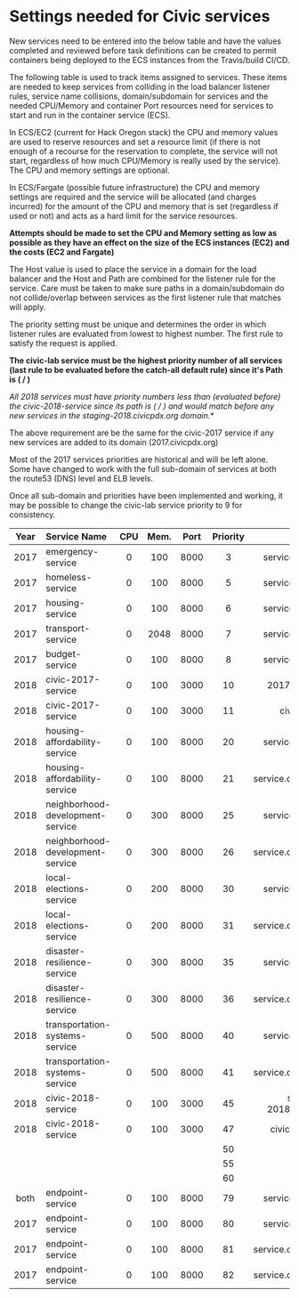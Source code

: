 #     **Settings needed for Civic services**

New services need to be entered into the below table and have the values completed and reviewed before task definitions can be created to permit containers being deployed to the ECS instances from the Travis/build CI/CD.

The following table is used to track items assigned to services. These items are needed to keep services from colliding in the load balancer listener rules, service name collisions, domain/subdomain for services and the needed CPU/Memory and container Port resources need for services to start and run in the container service (ECS).

In ECS/EC2 (current for Hack Oregon stack) the CPU and memory values are used to reserve resources and set a resource limit (if there is not enough of a recourse for the reservation to complete, the service will not start, regardless of how much CPU/Memory is really used by the service). The CPU and memory settings are optional.

In ECS/Fargate (possible future infrastructure) the CPU and memory settings are required and the service will be allocated (and charges incurred) for the amount of the CPU and memory that is set (regardless if used or not) and acts as a hard limit for the service resources.

**Attempts should be made to set the CPU and Memory setting as low as possible as they have an effect on the size of the ECS instances (EC2) and the costs (EC2 and Fargate)**

The Host value is used to place the service in a domain for the load balancer and the Host and Path are combined for the listener rule for the service. Care must be taken to make sure paths in a domain/subdomain do not collide/overlap between services as the first listener rule that matches will apply.

The priority setting must be unique and determines the order in which listener rules are evaluated from lowest to highest number. The first rule to satisfy the request is applied.

**The civic-lab service must be the highest priority number of all services (last rule to be evaluated before the catch-all default rule) since it's Path is ( / )**

**All 2018 services must have priority numbers less than (evaluated before) the civic-2018-service since its path is ( /* ) and would match before any new services in the staging-2018.civicpdx.org domain.**

The above requirement are be the same for the civic-2017 service if any new services are added to its domain (2017.civicpdx.org)

Most of the 2017 services priorities are historical and will be left alone. Some have changed to work with the full sub-domain of services at both the route53 (DNS) level and ELB levels.

Once all sub-domain and priorities have been implemented and working, it may be possible to change the civic-lab service priority to 9 for consistency.

| Year | Service Name                     | CPU  |  Mem.  |  Port   | Priority |           Host            | Path                       |
| :--: | :------------------------------- | :--: | :----: | :-----: | :------: | :-----------------------: | :------------------------- |
| 2017 | emergency-service                |  0   |  100   |  8000   |    3     |   service.civicpdx.org    | /emergency*                |
| 2017 | homeless-service                 |  0   |  100   |  8000   |    5     |   service.civicpdx.org    | /homeless*                 |
| 2017 | housing-service                  |  0   |  100   |  8000   |    6     |   service.civicpdx.org    | /housing*                  |
| 2017 | transport-service                |  0   | 2048   |  8000   |    7     |   service.civicpdx.org    | /transport*                |
| 2017 | budget-service                   |  0   |  100   |  8000   |    8     |   service.civicpdx.org    | /budget*                   |
| 2018 | civic-2017-service               |  0   |  100   |  3000   |    10    |     2017.civicpdx.org     | /*                         |
| 2018 | civic-2017-service               |  0   |  100   |  3000   |    11    |     civicpdx.org          | /*                         |
| 2018 | housing-affordability-service    |  0   |  100   |  8000   |    20    |   service.civicpdx.org    | /housing-affordability*    |
| 2018 | housing-affordability-service    |  0   |  100   |  8000   |    21    |   service.civicpdx.org:443 | /housing-affordability*    |
| 2018 | neighborhood-development-service |  0   |  300   |  8000   |    25    |   service.civicpdx.org    | /neighborhood-development* |
| 2018 | neighborhood-development-service |  0   |  300   |  8000   |    26    |   service.civicpdx.org:443 | /neighborhood-development* |
| 2018 | local-elections-service          |  0   |  200   |  8000   |    30    |   service.civicpdx.org    | /local-elections*          |
| 2018 | local-elections-service          |  0   |  200   |  8000   |    31    |   service.civicpdx.org:443 | /local-elections*          |
| 2018 | disaster-resilience-service      |  0   |  300   |  8000   |    35    |   service.civicpdx.org    | /disaster-resilience*      |
| 2018 | disaster-resilience-service      |  0   |  300   |  8000   |    36    |   service.civicpdx.org:443 | /disaster-resilience*      |
| 2018 | transportation-systems-service   |  0   |  500   |  8000   |    40    |   service.civicpdx.org    | /transportation-systems*   |
| 2018 | transportation-systems-service   |  0   |  500   |  8000   |    41    |   service.civicpdx.org:443 | /transportation-systems*   |
| 2018 | civic-2018-service               |  0   |  100   |  3000   |    45    | staging-2018.civicpdx.org | /*                         |
| 2018 | civic-2018-service               |  0   |  100   |  3000   |    47    | civicplatform.org | /*                         |
|      |                                  |      |        |         |    50    |                           |                            |
|      |                                  |      |        |         |    55    |                           |                            |
|      |                                  |      |        |         |    60    |                           |                            |
| both | endpoint-service                 |  0   |  100   |  8000   |    79     |   service.civicpdx.org    | /                 |
| 2017 | endpoint-service                 |  0   |  100   |  8000   |    80     |   service.civicpdx.org    | /\_\_assets*                 |
| 2017 | endpoint-service                 |  0   |  100   |  8000   |    81    |   service.civicpdx.org:443 | /                 |
| 2017 | endpoint-service                 |  0   |  100   |  8000   |    82    |   service.civicpdx.org:443 | /\_\_assets*                 |



